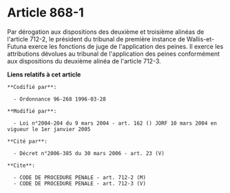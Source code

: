 # Article 868-1

Par dérogation aux dispositions des deuxième et troisième alinéas de l'article 712-2, le président du tribunal de première
instance de Wallis-et-Futuna exerce les fonctions de juge de l'application des peines. Il exerce les attributions dévolues au
tribunal de l'application des peines conformément aux dispositions du deuxième alinéa de l'article 712-3.

**Liens relatifs à cet article**

	**Codifié par**:

	  - Ordonnance 96-268 1996-03-28

	**Modifié par**:

	  - Loi n°2004-204 du 9 mars 2004 - art. 162 () JORF 10 mars 2004 en vigueur le 1er janvier 2005

	**Cité par**:

	  - Décret n°2006-385 du 30 mars 2006 - art. 23 (V)

	**Cite**:

	  - CODE DE PROCEDURE PENALE - art. 712-2 (M)
	  - CODE DE PROCEDURE PENALE - art. 712-3 (V)
